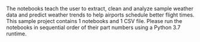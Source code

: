 The notebooks teach the user to extract, clean and analyze sample weather data and predict weather trends to help airports schedule better flight times. This sample project contains 1 notebooks and 1 CSV file. Please run the notebooks in sequential order of their part numbers using a Python 3.7 runtime.